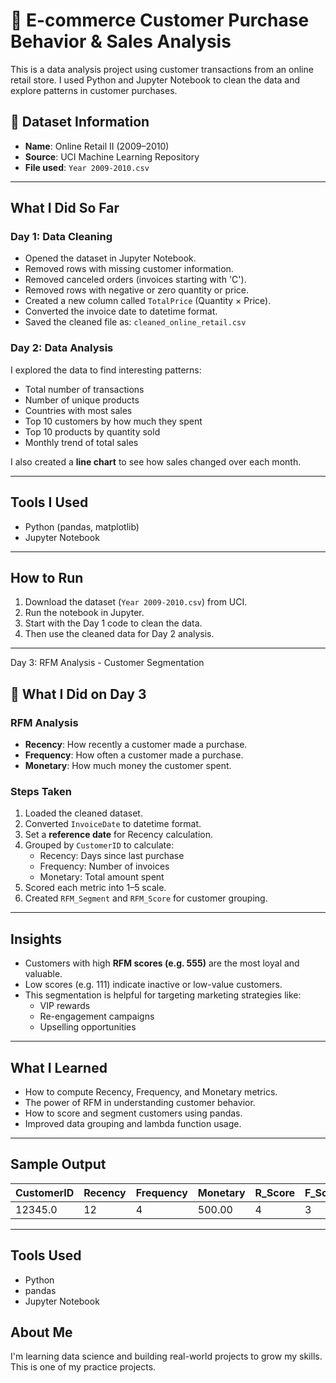 # 🛒 E-commerce Customer Purchase Behavior & Sales Analysis

This is a data analysis project using customer transactions from an online retail store. I used Python and Jupyter Notebook to clean the data and explore patterns in customer purchases.

## 📁 Dataset Information

- **Name**: Online Retail II (2009–2010)
- **Source**: UCI Machine Learning Repository
- **File used**: `Year 2009-2010.csv`

---

##  What I Did So Far

### Day 1: Data Cleaning

- Opened the dataset in Jupyter Notebook.
- Removed rows with missing customer information.
- Removed canceled orders (invoices starting with 'C').
- Removed rows with negative or zero quantity or price.
- Created a new column called `TotalPrice` (Quantity × Price).
- Converted the invoice date to datetime format.
- Saved the cleaned file as: `cleaned_online_retail.csv`

### Day 2: Data Analysis

I explored the data to find interesting patterns:

- Total number of transactions
- Number of unique products
- Countries with most sales
- Top 10 customers by how much they spent
- Top 10 products by quantity sold
- Monthly trend of total sales

I also created a **line chart** to see how sales changed over each month.

---

##  Tools I Used

- Python (pandas, matplotlib)
- Jupyter Notebook

---

##  How to Run

1. Download the dataset (`Year 2009-2010.csv`) from UCI.
2. Run the notebook in Jupyter.
3. Start with the Day 1 code to clean the data.
4. Then use the cleaned data for Day 2 analysis.

---
Day 3: RFM Analysis - Customer Segmentation
 ## 📌 What I Did on Day 3

###  RFM Analysis

- **Recency**: How recently a customer made a purchase.
- **Frequency**: How often a customer made a purchase.
- **Monetary**: How much money the customer spent.

###  Steps Taken

1. Loaded the cleaned dataset.
2. Converted `InvoiceDate` to datetime format.
3. Set a **reference date** for Recency calculation.
4. Grouped by `CustomerID` to calculate:
   - Recency: Days since last purchase
   - Frequency: Number of invoices
   - Monetary: Total amount spent
5. Scored each metric into 1–5 scale.
6. Created `RFM_Segment` and `RFM_Score` for customer grouping.

---

##  Insights

- Customers with high **RFM scores (e.g. 555)** are the most loyal and valuable.
- Low scores (e.g. 111) indicate inactive or low-value customers.
- This segmentation is helpful for targeting marketing strategies like:
  - VIP rewards
  - Re-engagement campaigns
  - Upselling opportunities

---

##  What I Learned

- How to compute Recency, Frequency, and Monetary metrics.
- The power of RFM in understanding customer behavior.
- How to score and segment customers using pandas.
- Improved data grouping and lambda function usage.

---

##  Sample Output

| CustomerID | Recency | Frequency | Monetary | R_Score | F_Score | M_Score | RFM_Segment | RFM_Score |
|------------|---------|-----------|----------|---------|---------|---------|-------------|-----------|
| 12345.0    |   12    |     4     | 500.00   |    4    |    3    |    2    |     432     |     9     |

---
##  Tools Used

- Python
- pandas
- Jupyter Notebook

##  About Me

I'm learning data science and building real-world projects to grow my skills. This is one of my practice projects.

